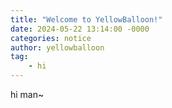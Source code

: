 ```yaml
---
title: "Welcome to YellowBalloon!"
date: 2024-05-22 13:14:00 -0000
categories: notice
author: yellowballoon
tag:
    - hi
---
```

hi man~
